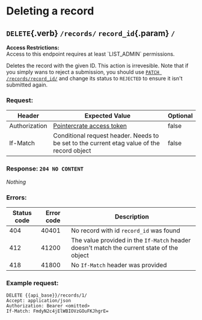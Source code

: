 <div class='panel fade js-scroll-anim' data-anim='fade'>

# Deleting a record

## `DELETE`{.verb} `/records/` `record_id`{.param} `/`

<div class='info-yellow'>
<b>Access Restrictions:</b><br>
Access to this endpoint requires at least `LIST_ADMIN` permissions.
</div>

Deletes the record with the given ID. This action is irrevesible. Note that if you
simply wans to reject a submission, you should use [`PATCH /records/record_id/`](#patch-record) and change its status to `REJECTED`
to ensure it isn't submitted again.

### Request:

| Header        | Expected Value                                                                             | Optional |
| ------------- | ------------------------------------------------------------------------------------------ | -------- |
| Authorization | [Pointercrate access token](/documentation/#access-tokens)                                 | false    |
| If-Match      | Conditional request header. Needs to be set to the current etag value of the record object | false    |

### Response: `204 NO CONTENT`

_Nothing_

### Errors:

| Status code | Error code | Description                                                                               |
| ----------- | ---------- | ----------------------------------------------------------------------------------------- |
| 404         | 40401      | No record with id `record_id` was found                                                   |
| 412         | 41200      | The value provided in the `If-Match` header doesn't match the current state of the object |
| 418         | 41800      | No `If-Match` header was provided                                                         |

### Example request:

```http
DELETE {{api_base}}/records/1/
Accept: application/json
Authorization: Bearer <omitted>
If-Match: FmdyN2c4jElWBIOVzGOuFKJhgrE=
```

</div>
